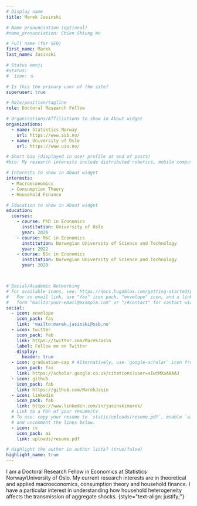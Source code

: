 ```yaml
---
# Display name
title: Marek Jasinski

# Name pronunciation (optional)
#name_pronunciation: Chien Shiung Wu

# Full name (for SEO)
first_name: Marek
last_name: Jasinski

# Status emoji
#status:
#  icon: ☕️

# Is this the primary user of the site?
superuser: true

# Role/position/tagline
role: Doctoral Research Fellow

# Organizations/Affiliations to show in About widget
organizations:
  - name: Statistics Norway
    url: https://www.ssb.no/
  - name: University of Oslo
    url: https://www.uio.no/

# Short bio (displayed in user profile at end of posts)
#bio: My research interests include distributed robotics, mobile computing and programmable matter.

# Interests to show in About widget
interests:
  - Macroeconomics
  - Consumption Theory
  - Household Finance

# Education to show in About widget
education:
  courses:
    - course: PhD in Economics
      institution: University of Oslo
      year: 2026
    - course: MsC in Economics
      institution: Norwegian University of Science and Technology
      year: 2022
    - course: BSc in Economics
      institution: Norwegian University of Science and Technology
      year: 2020



# Social/Academic Networking
# For available icons, see: https://docs.hugoblox.com/getting-started/page-builder/#icons
#   For an email link, use "fas" icon pack, "envelope" icon, and a link in the
#   form "mailto:your-email@example.com" or "/#contact" for contact widget.
social:
  - icon: envelope
    icon_pack: fas
    link: 'mailto:marek.jasinski@ssb.no'
  - icon: twitter
    icon_pack: fab
    link: https://twitter.com/MarekJasin
    label: Follow me on Twitter
    display:
      header: true
  - icon: graduation-cap # Alternatively, use `google-scholar` icon from `ai` icon pack
    icon_pack: fas
    link: https://scholar.google.co.uk/citations?user=sIwtMXoAAAAJ
  - icon: github
    icon_pack: fab
    link: https://github.com/MarekJasin
  - icon: linkedin
    icon_pack: fab
    link: https://www.linkedin.com/in/jasinskimarek/
  # Link to a PDF of your resume/CV.
  # To use: copy your resume to `static/uploads/resume.pdf`, enable `ai` icons in `params.yaml`,
  # and uncomment the lines below.
  - icon: cv
    icon_pack: ai
    link: uploads/resume.pdf

# Highlight the author in author lists? (true/false)
highlight_name: true
---
```


I am a Doctoral Research Fellow in Economics at Statistics Norway/University of Oslo. My current research interests are in theoretical and applied macroeconomics, consumption theory and household finance.  I have a particular interest in understanding how household heterogeneity affects the transmission of aggregate shocks. 
{style="text-align: justify;"}
